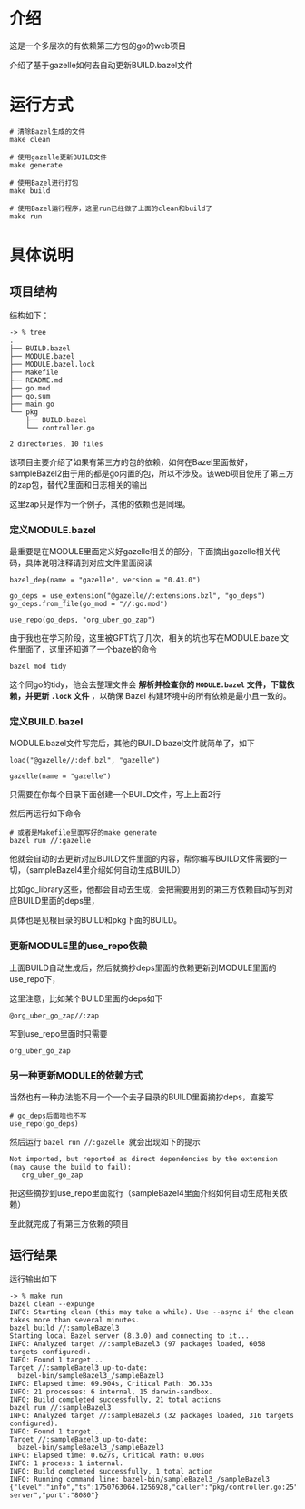# 介绍

这是一个多层次的有依赖第三方包的go的web项目

介绍了基于gazelle如何去自动更新BUILD.bazel文件

# 运行方式

```
# 清除Bazel生成的文件
make clean

# 使用gazelle更新BUILD文件
make generate

# 使用Bazel进行打包
make build

# 使用Bazel运行程序，这里run已经做了上面的clean和build了
make run
```

# 具体说明

## 项目结构

结构如下：

```
-> % tree   
.
├── BUILD.bazel
├── MODULE.bazel
├── MODULE.bazel.lock
├── Makefile
├── README.md
├── go.mod
├── go.sum
├── main.go
└── pkg
    ├── BUILD.bazel
    └── controller.go

2 directories, 10 files
```

该项目主要介绍了如果有第三方的包的依赖，如何在Bazel里面做好，sampleBazel2由于用的都是go内置的包，所以不涉及。该web项目使用了第三方的zap包，替代2里面和日志相关的输出

这里zap只是作为一个例子，其他的依赖也是同理。

### 定义MODULE.bazel

最重要是在MODULE里面定义好gazelle相关的部分，下面摘出gazelle相关代码，具体说明注释请到对应文件里面阅读

```
bazel_dep(name = "gazelle", version = "0.43.0")

go_deps = use_extension("@gazelle//:extensions.bzl", "go_deps")
go_deps.from_file(go_mod = "//:go.mod")

use_repo(go_deps, "org_uber_go_zap")

```

由于我也在学习阶段，这里被GPT坑了几次，相关的坑也写在MODULE.bazel文件里面了，这里还知道了一个bazel的命令

```
bazel mod tidy
```

这个同go的tidy，他会去整理文件会 **解析并检查你的 `MODULE.bazel` 文件，下载依赖，并更新 `.lock` 文件** ，以确保 Bazel 构建环境中的所有依赖是最小且一致的。

### 定义BUILD.bazel

MODULE.bazel文件写完后，其他的BUILD.bazel文件就简单了，如下

```
load("@gazelle//:def.bzl", "gazelle")

gazelle(name = "gazelle")

```

只需要在你每个目录下面创建一个BUILD文件，写上上面2行

然后再运行如下命令

```
# 或者是Makefile里面写好的make generate
bazel run //:gazelle

```

他就会自动的去更新对应BUILD文件里面的内容，帮你编写BUILD文件需要的一切，（sampleBazel4里介绍如何自动生成BUILD）

比如go_library这些，他都会自动去生成，会把需要用到的第三方依赖自动写到对应BUILD里面的deps里，

具体也是见根目录的BUILD和pkg下面的BUILD。

### 更新MODULE里的use_repo依赖

上面BUILD自动生成后，然后就摘抄deps里面的依赖更新到MODULE里面的use_repo下，

这里注意，比如某个BUILD里面的deps如下

```
@org_uber_go_zap//:zap
```

写到use_repo里面时只需要

```
org_uber_go_zap
```

### 另一种更新MODULE的依赖方式

当然也有一种办法能不用一个一个去子目录的BUILD里面摘抄deps，直接写

```
# go_deps后面啥也不写
use_repo(go_deps)
```

然后运行 `bazel run //:gazelle `就会出现如下的提示

```
Not imported, but reported as direct dependencies by the extension (may cause the build to fail):
   org_uber_go_zap
```

把这些摘抄到use_repo里面就行（sampleBazel4里面介绍如何自动生成相关依赖）

至此就完成了有第三方依赖的项目

## 运行结果

运行输出如下

```
-> % make run  
bazel clean --expunge
INFO: Starting clean (this may take a while). Use --async if the clean takes more than several minutes.
bazel build //:sampleBazel3
Starting local Bazel server (8.3.0) and connecting to it...
INFO: Analyzed target //:sampleBazel3 (97 packages loaded, 6058 targets configured).
INFO: Found 1 target...
Target //:sampleBazel3 up-to-date:
  bazel-bin/sampleBazel3_/sampleBazel3
INFO: Elapsed time: 69.904s, Critical Path: 36.33s
INFO: 21 processes: 6 internal, 15 darwin-sandbox.
INFO: Build completed successfully, 21 total actions
bazel run //:sampleBazel3
INFO: Analyzed target //:sampleBazel3 (32 packages loaded, 316 targets configured).
INFO: Found 1 target...
Target //:sampleBazel3 up-to-date:
  bazel-bin/sampleBazel3_/sampleBazel3
INFO: Elapsed time: 0.627s, Critical Path: 0.00s
INFO: 1 process: 1 internal.
INFO: Build completed successfully, 1 total action
INFO: Running command line: bazel-bin/sampleBazel3_/sampleBazel3
{"level":"info","ts":1750763064.1256928,"caller":"pkg/controller.go:25","msg":"Starting server","port":"8080"}
```
